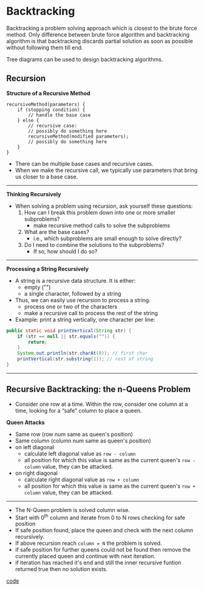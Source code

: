 # Backtracking

Backtracking a problem solving approach which is closest to the brute force method. Only difference between brute force algorithm and backtracking algorithm is that backtracking discards partial solution as soon as possible without following them till end.

Tree diagrams can be used to design backtracking algorithms.

## Recursion

**Structure of a Recursive Method**

```
recursiveMethod(parameters) {
	if (stopping condition) {
		// handle the base case
	} else {
		// recursive case:
		// possibly do something here
		recursiveMethod(modified parameters);
		// possibly do something here
	}
}
```

- There can be multiple base cases and recursive cases.
- When we make the recursive call, we typically use parameters that bring us closer to a base case.

---

**Thinking Recursively**

- When solving a problem using recursion, ask yourself these
questions:
	1. How can I break this problem down into one or more
	smaller subproblems?
		- make recursive method calls to solve the subproblems
	2. What are the base cases?
		- i.e., which subproblems are small enough to solve directly?
	3. Do I need to combine the solutions to the subproblems?
		- If so, how should I do so?
		
---

**Processing a String Recursively**

- A string is a recursive data structure. It is either:
	- empty ("")
	- a single character, followed by a string
- Thus, we can easily use recursion to process a string.
	- process one or two of the characters
	- make a recursive call to process the rest of the string
- Example: print a string vertically, one character per line:

```java
public static void printVertical(String str) {
	if (str == null || str.equals("")) {
		return;
	}
	System.out.println(str.charAt(0)); // first char
	printVertical(str.substring(1)); // rest of string
}		
```		
		
---

## Recursive Backtracking: the n-Queens Problem		
	
- Consider one row at a time. Within the row, consider one column at a time, looking for a “safe” column to place a queen.	

**Queen Attacks**

- Same row (row num same as queen's position)
- Same column (column num same as queen's position)		
- on left diagonal
	- calculate left diagonal value as `row - column` 
	- all position for which this value is same as the current queen's `row - column` value, they can be attacked.
- on right diagonal
	- calculate right diagonal value as `row + column` 
	- all position for which this value is same as the current queen's `row + column` value, they can be attacked.		
	
---
	
- The N-Queen problem is solved column wise.
- Start with 0<sup>th</sup> column and iterate from 0 to N rows checking for safe position
- If safe position found, place the queen and check with the next column recursively.
- If above recursion reach `column = N` the problem is solved.
- if safe position for further queens could not be found then remove the currently placed queen and continue with next iteration.
- if iteration has reached it's end and still the inner recursive funtion returned true then no solution exists.	
	
[code](./backtracking/NQueensProblem.java)
		